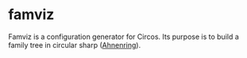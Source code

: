 # famviz

Famviz is a configuration generator for Circos. Its purpose is to build a family tree in circular sharp ([Ahnenring](https://github.com/m8522s/ahnenring)).
